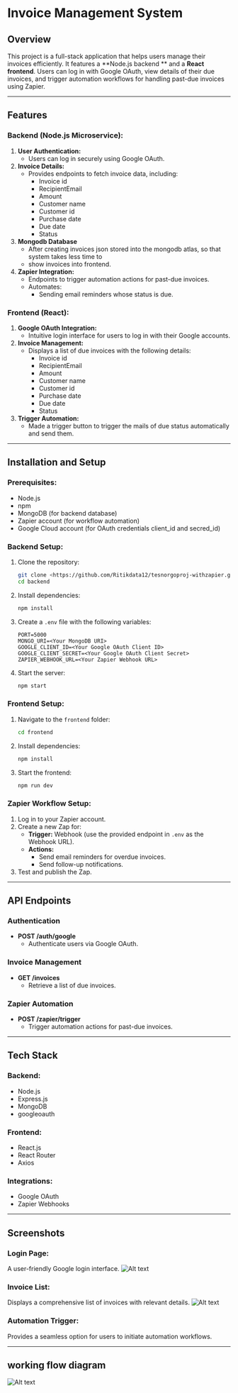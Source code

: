 # Invoice Management System

## Overview
This project is a full-stack application that helps users manage their invoices efficiently. It features a **Node.js backend ** and a **React frontend**. Users can log in with Google OAuth, view details of their due invoices, and trigger automation workflows for handling past-due invoices using Zapier.

---

## Features

### Backend (Node.js Microservice):
1. **User Authentication:**
   - Users can log in securely using Google OAuth.
2. **Invoice Details:**
   - Provides endpoints to fetch invoice data, including:
     - Invoice id
     - RecipientEmail
     - Amount
     - Customer name
     - Customer id
     - Purchase date
     - Due date
     - Status
3. **Mongodb Database**
   - After creating invoices json stored into the mongodb atlas, so that system takes less time to 
    -  show invoices into frontend. 
3. **Zapier Integration:**
   - Endpoints to trigger automation actions for past-due invoices.
   - Automates:
     - Sending email reminders whose status is due.

### Frontend (React):
1. **Google OAuth Integration:**
   - Intuitive login interface for users to log in with their Google accounts.
2. **Invoice Management:**
   - Displays a list of due invoices with the following details:
     - Invoice id
     - RecipientEmail
     - Amount
     - Customer name
     - Customer id
     - Purchase date
     - Due date
     - Status
3. **Trigger Automation:**
   - Made a trigger button to trigger the mails of due status automatically and send them.

---

## Installation and Setup

### Prerequisites:
- Node.js 
- npm 
- MongoDB (for backend database)
- Zapier account (for workflow automation)
- Google Cloud account (for OAuth credentials client_id and secred_id)

### Backend Setup:
1. Clone the repository:
   ```bash
   git clone <https://github.com/Ritikdata12/tesnorgoproj-withzapier.git>
   cd backend
   ```

2. Install dependencies:
   ```bash
   npm install
   ```

3. Create a `.env` file with the following variables:
   ```env
   PORT=5000
   MONGO_URI=<Your MongoDB URI>
   GOOGLE_CLIENT_ID=<Your Google OAuth Client ID>
   GOOGLE_CLIENT_SECRET=<Your Google OAuth Client Secret>
   ZAPIER_WEBHOOK_URL=<Your Zapier Webhook URL>
   ```

4. Start the server:
   ```bash
   npm start
   ```

### Frontend Setup:
1. Navigate to the `frontend` folder:
   ```bash
   cd frontend
   ```

2. Install dependencies:
   ```bash
   npm install
   ```


3. Start the frontend:
   ```bash
   npm run dev
   ```

### Zapier Workflow Setup:
1. Log in to your Zapier account.
2. Create a new Zap for:
   - **Trigger:** Webhook (use the provided endpoint in `.env` as the Webhook URL).
   - **Actions:**
     - Send email reminders for overdue invoices.
     - Send follow-up notifications.
3. Test and publish the Zap.

---

## API Endpoints

### Authentication
- **POST /auth/google**
  - Authenticate users via Google OAuth.

### Invoice Management
- **GET /invoices**
  - Retrieve a list of due invoices.

### Zapier Automation
- **POST /zapier/trigger**
  - Trigger automation actions for past-due invoices.

---

## Tech Stack

### Backend:
- Node.js
- Express.js
- MongoDB
- googleoauth

### Frontend:
- React.js
- React Router
- Axios

### Integrations:
- Google OAuth
- Zapier Webhooks

---

## Screenshots

### Login Page:
A user-friendly Google login interface.
![Alt text](image-2.png)

### Invoice List:
Displays a comprehensive list of invoices with relevant details.
![Alt text](image-1.png)

### Automation Trigger:
Provides a seamless option for users to initiate automation workflows.

---





## working flow diagram
![Alt text](image.png)
